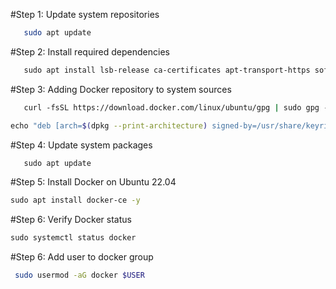 #Step 1: Update system repositories
```sh 
   sudo apt update
   ``` 
#Step 2: Install required dependencies
```sh 
   sudo apt install lsb-release ca-certificates apt-transport-https software-properties-common -y

   ```
#Step 3: Adding Docker repository to system sources
```sh 
   curl -fsSL https://download.docker.com/linux/ubuntu/gpg | sudo gpg --dearmor -o /usr/share/keyrings/docker-archive-keyring.gpg

echo "deb [arch=$(dpkg --print-architecture) signed-by=/usr/share/keyrings/docker-archive-keyring.gpg] https://download.docker.com/linux/ubuntu $(lsb_release -cs) stable" | sudo tee /etc/apt/sources.list.d/docker.list > /dev/null
   ```
#Step 4: Update system packages  
```sh 
   sudo apt update
   ```
 #Step 5: Install Docker on Ubuntu 22.04
   

   ```sh 
   sudo apt install docker-ce -y
   ```
   #Step 6: Verify Docker status
   

   ```sh 
   sudo systemctl status docker
   ```
   #Step 6: Add user to docker group 
   

   ```sh 
    sudo usermod -aG docker $USER
   ```
